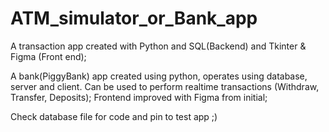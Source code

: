 # ATM_simulator_or_Bank_app
A transaction app created with Python and SQL(Backend) and Tkinter & Figma (Front end);

A bank(PiggyBank) app created using python, operates using database, server and client.
Can be used to perform realtime transactions (Withdraw, Transfer, Deposits);
Frontend improved with Figma from initial;

Check database file for code and pin to test app ;)
